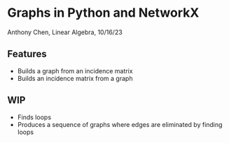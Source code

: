 # Graphs in Python and NetworkX

Anthony Chen, Linear Algebra, 10/16/23

## Features

- Builds a graph from an incidence matrix
- Builds an incidence matrix from a graph

## WIP

- Finds loops
- Produces a sequence of graphs where edges are eliminated by finding loops
